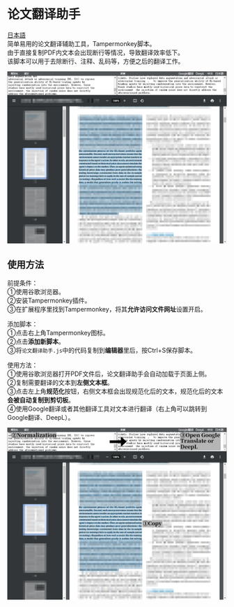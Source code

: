 # 论文翻译助手
[日本語]()  
简单易用的论文翻译辅助工具，Tampermonkey脚本。  
由于直接复制PDF内文本会出现断行等情况，导致翻译效率低下。  
该脚本可以用于去除断行、注释、乱码等，方便之后的翻译工作。  
  
<img src="https://github.com/Karasukaigan/tampermonkey-paper-translation-helper/blob/main/img/screenshot01.png" alt="">  
  
## 使用方法
前提条件：  
①使用谷歌浏览器。  
②安装Tampermonkey插件。  
③在扩展程序里找到Tampermonkey，将其**允许访问文件网址**设置开启。  
  
添加脚本：  
①点击右上角Tampermonkey图标。  
②点击**添加新脚本**。  
③将```论文翻译助手.js```中的代码复制到**编辑器**里后，按Ctrl+S保存脚本。  
  
使用方法：  
①使用谷歌浏览器打开PDF文件后，论文翻译助手会自动加载于页面上侧。  
②复制需要翻译的文本到**左侧文本框**。  
③点击左上角**规范化**按钮，右侧文本框会出现规范化后的文本，规范化后的文本**会被自动复制到剪切板**。  
④使用Google翻译或者其他翻译工具对文本进行翻译（右上角可以跳转到Google翻译、DeepL）。  
  
<img src="https://github.com/Karasukaigan/tampermonkey-paper-translation-helper/blob/main/img/screenshot02.png" alt="">  
